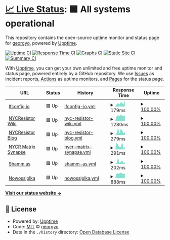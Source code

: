 # [📈 Live Status](https://uptime.shamm.as): <!--live status--> **🟩 All systems operational**

This repository contains the open-source uptime monitor and status page for [georgyo](https://uptime.shamm.as), powered by [Upptime](https://github.com/upptime/upptime).

[![Uptime CI](https://github.com/koj-co/upptime/workflows/Uptime%20CI/badge.svg)](https://github.com/koj-co/upptime/actions?query=workflow%3A%22Uptime+CI%22)
[![Response Time CI](https://github.com/koj-co/upptime/workflows/Response%20Time%20CI/badge.svg)](https://github.com/koj-co/upptime/actions?query=workflow%3A%22Response+Time+CI%22)
[![Graphs CI](https://github.com/koj-co/upptime/workflows/Graphs%20CI/badge.svg)](https://github.com/koj-co/upptime/actions?query=workflow%3A%22Graphs+CI%22)
[![Static Site CI](https://github.com/koj-co/upptime/workflows/Static%20Site%20CI/badge.svg)](https://github.com/koj-co/upptime/actions?query=workflow%3A%22Static+Site+CI%22)
[![Summary CI](https://github.com/koj-co/upptime/workflows/Summary%20CI/badge.svg)](https://github.com/koj-co/upptime/actions?query=workflow%3A%22Summary+CI%22)

With [Upptime](https://upptime.js.org), you can get your own unlimited and free uptime monitor and status page, powered entirely by a GitHub repository. We use [Issues](https://github.com/georgyo/uptime.shamm.as/issues) as incident reports, [Actions](https://github.com/georgyo/uptime.shamm.as/actions) as uptime monitors, and [Pages](https://uptime.shamm.as) for the status page.

<!--start: status pages-->
<!-- This summary is generated by Upptime (https://github.com/upptime/upptime) -->
<!-- Do not edit this manually, your changes will be overwritten -->
<!-- prettier-ignore -->
| URL | Status | History | Response Time | Uptime |
| --- | ------ | ------- | ------------- | ------ |
| <img alt="" src="https://favicons.githubusercontent.com/ifconfig.io" height="13"> [Ifconfig.io](https://ifconfig.io) | 🟩 Up | [ifconfig-io.yml](https://github.com/georgyo/uptime.shamm.as/commits/HEAD/history/ifconfig-io.yml) | <details><summary><img alt="Response time graph" src="./graphs/ifconfig-io/response-time-week.png" height="20"> 179ms</summary><br><a href="https://uptime.shamm.as/history/ifconfig-io"><img alt="Response time 215" src="https://img.shields.io/endpoint?url=https%3A%2F%2Fraw.githubusercontent.com%2Fgeorgyo%2Fuptime.shamm.as%2FHEAD%2Fapi%2Fifconfig-io%2Fresponse-time.json"></a><br><a href="https://uptime.shamm.as/history/ifconfig-io"><img alt="24-hour response time 318" src="https://img.shields.io/endpoint?url=https%3A%2F%2Fraw.githubusercontent.com%2Fgeorgyo%2Fuptime.shamm.as%2FHEAD%2Fapi%2Fifconfig-io%2Fresponse-time-day.json"></a><br><a href="https://uptime.shamm.as/history/ifconfig-io"><img alt="7-day response time 179" src="https://img.shields.io/endpoint?url=https%3A%2F%2Fraw.githubusercontent.com%2Fgeorgyo%2Fuptime.shamm.as%2FHEAD%2Fapi%2Fifconfig-io%2Fresponse-time-week.json"></a><br><a href="https://uptime.shamm.as/history/ifconfig-io"><img alt="30-day response time 174" src="https://img.shields.io/endpoint?url=https%3A%2F%2Fraw.githubusercontent.com%2Fgeorgyo%2Fuptime.shamm.as%2FHEAD%2Fapi%2Fifconfig-io%2Fresponse-time-month.json"></a><br><a href="https://uptime.shamm.as/history/ifconfig-io"><img alt="1-year response time 221" src="https://img.shields.io/endpoint?url=https%3A%2F%2Fraw.githubusercontent.com%2Fgeorgyo%2Fuptime.shamm.as%2FHEAD%2Fapi%2Fifconfig-io%2Fresponse-time-year.json"></a></details> | <details><summary><a href="https://uptime.shamm.as/history/ifconfig-io">100.00%</a></summary><a href="https://uptime.shamm.as/history/ifconfig-io"><img alt="All-time uptime 99.98%" src="https://img.shields.io/endpoint?url=https%3A%2F%2Fraw.githubusercontent.com%2Fgeorgyo%2Fuptime.shamm.as%2FHEAD%2Fapi%2Fifconfig-io%2Fuptime.json"></a><br><a href="https://uptime.shamm.as/history/ifconfig-io"><img alt="24-hour uptime 100.00%" src="https://img.shields.io/endpoint?url=https%3A%2F%2Fraw.githubusercontent.com%2Fgeorgyo%2Fuptime.shamm.as%2FHEAD%2Fapi%2Fifconfig-io%2Fuptime-day.json"></a><br><a href="https://uptime.shamm.as/history/ifconfig-io"><img alt="7-day uptime 100.00%" src="https://img.shields.io/endpoint?url=https%3A%2F%2Fraw.githubusercontent.com%2Fgeorgyo%2Fuptime.shamm.as%2FHEAD%2Fapi%2Fifconfig-io%2Fuptime-week.json"></a><br><a href="https://uptime.shamm.as/history/ifconfig-io"><img alt="30-day uptime 99.97%" src="https://img.shields.io/endpoint?url=https%3A%2F%2Fraw.githubusercontent.com%2Fgeorgyo%2Fuptime.shamm.as%2FHEAD%2Fapi%2Fifconfig-io%2Fuptime-month.json"></a><br><a href="https://uptime.shamm.as/history/ifconfig-io"><img alt="1-year uptime 99.98%" src="https://img.shields.io/endpoint?url=https%3A%2F%2Fraw.githubusercontent.com%2Fgeorgyo%2Fuptime.shamm.as%2FHEAD%2Fapi%2Fifconfig-io%2Fuptime-year.json"></a></details>
| <img alt="" src="https://favicons.githubusercontent.com/wiki.nycresistor.com" height="13"> [NYCResistor Wiki](https://wiki.nycresistor.com) | 🟩 Up | [nyc-resistor-wiki.yml](https://github.com/georgyo/uptime.shamm.as/commits/HEAD/history/nyc-resistor-wiki.yml) | <details><summary><img alt="Response time graph" src="./graphs/nyc-resistor-wiki/response-time-week.png" height="20"> 1280ms</summary><br><a href="https://uptime.shamm.as/history/nyc-resistor-wiki"><img alt="Response time 606" src="https://img.shields.io/endpoint?url=https%3A%2F%2Fraw.githubusercontent.com%2Fgeorgyo%2Fuptime.shamm.as%2FHEAD%2Fapi%2Fnyc-resistor-wiki%2Fresponse-time.json"></a><br><a href="https://uptime.shamm.as/history/nyc-resistor-wiki"><img alt="24-hour response time 1419" src="https://img.shields.io/endpoint?url=https%3A%2F%2Fraw.githubusercontent.com%2Fgeorgyo%2Fuptime.shamm.as%2FHEAD%2Fapi%2Fnyc-resistor-wiki%2Fresponse-time-day.json"></a><br><a href="https://uptime.shamm.as/history/nyc-resistor-wiki"><img alt="7-day response time 1280" src="https://img.shields.io/endpoint?url=https%3A%2F%2Fraw.githubusercontent.com%2Fgeorgyo%2Fuptime.shamm.as%2FHEAD%2Fapi%2Fnyc-resistor-wiki%2Fresponse-time-week.json"></a><br><a href="https://uptime.shamm.as/history/nyc-resistor-wiki"><img alt="30-day response time 880" src="https://img.shields.io/endpoint?url=https%3A%2F%2Fraw.githubusercontent.com%2Fgeorgyo%2Fuptime.shamm.as%2FHEAD%2Fapi%2Fnyc-resistor-wiki%2Fresponse-time-month.json"></a><br><a href="https://uptime.shamm.as/history/nyc-resistor-wiki"><img alt="1-year response time 621" src="https://img.shields.io/endpoint?url=https%3A%2F%2Fraw.githubusercontent.com%2Fgeorgyo%2Fuptime.shamm.as%2FHEAD%2Fapi%2Fnyc-resistor-wiki%2Fresponse-time-year.json"></a></details> | <details><summary><a href="https://uptime.shamm.as/history/nyc-resistor-wiki">100.00%</a></summary><a href="https://uptime.shamm.as/history/nyc-resistor-wiki"><img alt="All-time uptime 99.95%" src="https://img.shields.io/endpoint?url=https%3A%2F%2Fraw.githubusercontent.com%2Fgeorgyo%2Fuptime.shamm.as%2FHEAD%2Fapi%2Fnyc-resistor-wiki%2Fuptime.json"></a><br><a href="https://uptime.shamm.as/history/nyc-resistor-wiki"><img alt="24-hour uptime 100.00%" src="https://img.shields.io/endpoint?url=https%3A%2F%2Fraw.githubusercontent.com%2Fgeorgyo%2Fuptime.shamm.as%2FHEAD%2Fapi%2Fnyc-resistor-wiki%2Fuptime-day.json"></a><br><a href="https://uptime.shamm.as/history/nyc-resistor-wiki"><img alt="7-day uptime 100.00%" src="https://img.shields.io/endpoint?url=https%3A%2F%2Fraw.githubusercontent.com%2Fgeorgyo%2Fuptime.shamm.as%2FHEAD%2Fapi%2Fnyc-resistor-wiki%2Fuptime-week.json"></a><br><a href="https://uptime.shamm.as/history/nyc-resistor-wiki"><img alt="30-day uptime 99.91%" src="https://img.shields.io/endpoint?url=https%3A%2F%2Fraw.githubusercontent.com%2Fgeorgyo%2Fuptime.shamm.as%2FHEAD%2Fapi%2Fnyc-resistor-wiki%2Fuptime-month.json"></a><br><a href="https://uptime.shamm.as/history/nyc-resistor-wiki"><img alt="1-year uptime 99.94%" src="https://img.shields.io/endpoint?url=https%3A%2F%2Fraw.githubusercontent.com%2Fgeorgyo%2Fuptime.shamm.as%2FHEAD%2Fapi%2Fnyc-resistor-wiki%2Fuptime-year.json"></a></details>
| <img alt="" src="https://favicons.githubusercontent.com/www.nycresistor.com" height="13"> [NYCResistor Blog](https://www.nycresistor.com/) | 🟩 Up | [nyc-resistor-blog.yml](https://github.com/georgyo/uptime.shamm.as/commits/HEAD/history/nyc-resistor-blog.yml) | <details><summary><img alt="Response time graph" src="./graphs/nyc-resistor-blog/response-time-week.png" height="20"> 279ms</summary><br><a href="https://uptime.shamm.as/history/nyc-resistor-blog"><img alt="Response time 459" src="https://img.shields.io/endpoint?url=https%3A%2F%2Fraw.githubusercontent.com%2Fgeorgyo%2Fuptime.shamm.as%2FHEAD%2Fapi%2Fnyc-resistor-blog%2Fresponse-time.json"></a><br><a href="https://uptime.shamm.as/history/nyc-resistor-blog"><img alt="24-hour response time 268" src="https://img.shields.io/endpoint?url=https%3A%2F%2Fraw.githubusercontent.com%2Fgeorgyo%2Fuptime.shamm.as%2FHEAD%2Fapi%2Fnyc-resistor-blog%2Fresponse-time-day.json"></a><br><a href="https://uptime.shamm.as/history/nyc-resistor-blog"><img alt="7-day response time 279" src="https://img.shields.io/endpoint?url=https%3A%2F%2Fraw.githubusercontent.com%2Fgeorgyo%2Fuptime.shamm.as%2FHEAD%2Fapi%2Fnyc-resistor-blog%2Fresponse-time-week.json"></a><br><a href="https://uptime.shamm.as/history/nyc-resistor-blog"><img alt="30-day response time 235" src="https://img.shields.io/endpoint?url=https%3A%2F%2Fraw.githubusercontent.com%2Fgeorgyo%2Fuptime.shamm.as%2FHEAD%2Fapi%2Fnyc-resistor-blog%2Fresponse-time-month.json"></a><br><a href="https://uptime.shamm.as/history/nyc-resistor-blog"><img alt="1-year response time 459" src="https://img.shields.io/endpoint?url=https%3A%2F%2Fraw.githubusercontent.com%2Fgeorgyo%2Fuptime.shamm.as%2FHEAD%2Fapi%2Fnyc-resistor-blog%2Fresponse-time-year.json"></a></details> | <details><summary><a href="https://uptime.shamm.as/history/nyc-resistor-blog">100.00%</a></summary><a href="https://uptime.shamm.as/history/nyc-resistor-blog"><img alt="All-time uptime 99.99%" src="https://img.shields.io/endpoint?url=https%3A%2F%2Fraw.githubusercontent.com%2Fgeorgyo%2Fuptime.shamm.as%2FHEAD%2Fapi%2Fnyc-resistor-blog%2Fuptime.json"></a><br><a href="https://uptime.shamm.as/history/nyc-resistor-blog"><img alt="24-hour uptime 100.00%" src="https://img.shields.io/endpoint?url=https%3A%2F%2Fraw.githubusercontent.com%2Fgeorgyo%2Fuptime.shamm.as%2FHEAD%2Fapi%2Fnyc-resistor-blog%2Fuptime-day.json"></a><br><a href="https://uptime.shamm.as/history/nyc-resistor-blog"><img alt="7-day uptime 100.00%" src="https://img.shields.io/endpoint?url=https%3A%2F%2Fraw.githubusercontent.com%2Fgeorgyo%2Fuptime.shamm.as%2FHEAD%2Fapi%2Fnyc-resistor-blog%2Fuptime-week.json"></a><br><a href="https://uptime.shamm.as/history/nyc-resistor-blog"><img alt="30-day uptime 100.00%" src="https://img.shields.io/endpoint?url=https%3A%2F%2Fraw.githubusercontent.com%2Fgeorgyo%2Fuptime.shamm.as%2FHEAD%2Fapi%2Fnyc-resistor-blog%2Fuptime-month.json"></a><br><a href="https://uptime.shamm.as/history/nyc-resistor-blog"><img alt="1-year uptime 99.99%" src="https://img.shields.io/endpoint?url=https%3A%2F%2Fraw.githubusercontent.com%2Fgeorgyo%2Fuptime.shamm.as%2FHEAD%2Fapi%2Fnyc-resistor-blog%2Fuptime-year.json"></a></details>
| <img alt="" src="https://favicons.githubusercontent.com/nycr.chat" height="13"> [NYCR Matrix Synapse](https://nycr.chat/_matrix/static/) | 🟩 Up | [nycr-matrix-synapse.yml](https://github.com/georgyo/uptime.shamm.as/commits/HEAD/history/nycr-matrix-synapse.yml) | <details><summary><img alt="Response time graph" src="./graphs/nycr-matrix-synapse/response-time-week.png" height="20"> 291ms</summary><br><a href="https://uptime.shamm.as/history/nycr-matrix-synapse"><img alt="Response time 266" src="https://img.shields.io/endpoint?url=https%3A%2F%2Fraw.githubusercontent.com%2Fgeorgyo%2Fuptime.shamm.as%2FHEAD%2Fapi%2Fnycr-matrix-synapse%2Fresponse-time.json"></a><br><a href="https://uptime.shamm.as/history/nycr-matrix-synapse"><img alt="24-hour response time 212" src="https://img.shields.io/endpoint?url=https%3A%2F%2Fraw.githubusercontent.com%2Fgeorgyo%2Fuptime.shamm.as%2FHEAD%2Fapi%2Fnycr-matrix-synapse%2Fresponse-time-day.json"></a><br><a href="https://uptime.shamm.as/history/nycr-matrix-synapse"><img alt="7-day response time 291" src="https://img.shields.io/endpoint?url=https%3A%2F%2Fraw.githubusercontent.com%2Fgeorgyo%2Fuptime.shamm.as%2FHEAD%2Fapi%2Fnycr-matrix-synapse%2Fresponse-time-week.json"></a><br><a href="https://uptime.shamm.as/history/nycr-matrix-synapse"><img alt="30-day response time 229" src="https://img.shields.io/endpoint?url=https%3A%2F%2Fraw.githubusercontent.com%2Fgeorgyo%2Fuptime.shamm.as%2FHEAD%2Fapi%2Fnycr-matrix-synapse%2Fresponse-time-month.json"></a><br><a href="https://uptime.shamm.as/history/nycr-matrix-synapse"><img alt="1-year response time 281" src="https://img.shields.io/endpoint?url=https%3A%2F%2Fraw.githubusercontent.com%2Fgeorgyo%2Fuptime.shamm.as%2FHEAD%2Fapi%2Fnycr-matrix-synapse%2Fresponse-time-year.json"></a></details> | <details><summary><a href="https://uptime.shamm.as/history/nycr-matrix-synapse">100.00%</a></summary><a href="https://uptime.shamm.as/history/nycr-matrix-synapse"><img alt="All-time uptime 99.97%" src="https://img.shields.io/endpoint?url=https%3A%2F%2Fraw.githubusercontent.com%2Fgeorgyo%2Fuptime.shamm.as%2FHEAD%2Fapi%2Fnycr-matrix-synapse%2Fuptime.json"></a><br><a href="https://uptime.shamm.as/history/nycr-matrix-synapse"><img alt="24-hour uptime 100.00%" src="https://img.shields.io/endpoint?url=https%3A%2F%2Fraw.githubusercontent.com%2Fgeorgyo%2Fuptime.shamm.as%2FHEAD%2Fapi%2Fnycr-matrix-synapse%2Fuptime-day.json"></a><br><a href="https://uptime.shamm.as/history/nycr-matrix-synapse"><img alt="7-day uptime 100.00%" src="https://img.shields.io/endpoint?url=https%3A%2F%2Fraw.githubusercontent.com%2Fgeorgyo%2Fuptime.shamm.as%2FHEAD%2Fapi%2Fnycr-matrix-synapse%2Fuptime-week.json"></a><br><a href="https://uptime.shamm.as/history/nycr-matrix-synapse"><img alt="30-day uptime 99.91%" src="https://img.shields.io/endpoint?url=https%3A%2F%2Fraw.githubusercontent.com%2Fgeorgyo%2Fuptime.shamm.as%2FHEAD%2Fapi%2Fnycr-matrix-synapse%2Fuptime-month.json"></a><br><a href="https://uptime.shamm.as/history/nycr-matrix-synapse"><img alt="1-year uptime 99.96%" src="https://img.shields.io/endpoint?url=https%3A%2F%2Fraw.githubusercontent.com%2Fgeorgyo%2Fuptime.shamm.as%2FHEAD%2Fapi%2Fnycr-matrix-synapse%2Fuptime-year.json"></a></details>
| <img alt="" src="https://favicons.githubusercontent.com/shamm.as" height="13"> [Shamm.as](https://shamm.as) | 🟩 Up | [shamm-as.yml](https://github.com/georgyo/uptime.shamm.as/commits/HEAD/history/shamm-as.yml) | <details><summary><img alt="Response time graph" src="./graphs/shamm-as/response-time-week.png" height="20"> 202ms</summary><br><a href="https://uptime.shamm.as/history/shamm-as"><img alt="Response time 205" src="https://img.shields.io/endpoint?url=https%3A%2F%2Fraw.githubusercontent.com%2Fgeorgyo%2Fuptime.shamm.as%2FHEAD%2Fapi%2Fshamm-as%2Fresponse-time.json"></a><br><a href="https://uptime.shamm.as/history/shamm-as"><img alt="24-hour response time 150" src="https://img.shields.io/endpoint?url=https%3A%2F%2Fraw.githubusercontent.com%2Fgeorgyo%2Fuptime.shamm.as%2FHEAD%2Fapi%2Fshamm-as%2Fresponse-time-day.json"></a><br><a href="https://uptime.shamm.as/history/shamm-as"><img alt="7-day response time 202" src="https://img.shields.io/endpoint?url=https%3A%2F%2Fraw.githubusercontent.com%2Fgeorgyo%2Fuptime.shamm.as%2FHEAD%2Fapi%2Fshamm-as%2Fresponse-time-week.json"></a><br><a href="https://uptime.shamm.as/history/shamm-as"><img alt="30-day response time 200" src="https://img.shields.io/endpoint?url=https%3A%2F%2Fraw.githubusercontent.com%2Fgeorgyo%2Fuptime.shamm.as%2FHEAD%2Fapi%2Fshamm-as%2Fresponse-time-month.json"></a><br><a href="https://uptime.shamm.as/history/shamm-as"><img alt="1-year response time 219" src="https://img.shields.io/endpoint?url=https%3A%2F%2Fraw.githubusercontent.com%2Fgeorgyo%2Fuptime.shamm.as%2FHEAD%2Fapi%2Fshamm-as%2Fresponse-time-year.json"></a></details> | <details><summary><a href="https://uptime.shamm.as/history/shamm-as">100.00%</a></summary><a href="https://uptime.shamm.as/history/shamm-as"><img alt="All-time uptime 98.32%" src="https://img.shields.io/endpoint?url=https%3A%2F%2Fraw.githubusercontent.com%2Fgeorgyo%2Fuptime.shamm.as%2FHEAD%2Fapi%2Fshamm-as%2Fuptime.json"></a><br><a href="https://uptime.shamm.as/history/shamm-as"><img alt="24-hour uptime 100.00%" src="https://img.shields.io/endpoint?url=https%3A%2F%2Fraw.githubusercontent.com%2Fgeorgyo%2Fuptime.shamm.as%2FHEAD%2Fapi%2Fshamm-as%2Fuptime-day.json"></a><br><a href="https://uptime.shamm.as/history/shamm-as"><img alt="7-day uptime 100.00%" src="https://img.shields.io/endpoint?url=https%3A%2F%2Fraw.githubusercontent.com%2Fgeorgyo%2Fuptime.shamm.as%2FHEAD%2Fapi%2Fshamm-as%2Fuptime-week.json"></a><br><a href="https://uptime.shamm.as/history/shamm-as"><img alt="30-day uptime 100.00%" src="https://img.shields.io/endpoint?url=https%3A%2F%2Fraw.githubusercontent.com%2Fgeorgyo%2Fuptime.shamm.as%2FHEAD%2Fapi%2Fshamm-as%2Fuptime-month.json"></a><br><a href="https://uptime.shamm.as/history/shamm-as"><img alt="1-year uptime 98.10%" src="https://img.shields.io/endpoint?url=https%3A%2F%2Fraw.githubusercontent.com%2Fgeorgyo%2Fuptime.shamm.as%2FHEAD%2Fapi%2Fshamm-as%2Fuptime-year.json"></a></details>
| <img alt="" src="https://favicons.githubusercontent.com/nowossjolka.com" height="13"> [Nowossjolka](https://nowossjolka.com/) | 🟩 Up | [nowossjolka.yml](https://github.com/georgyo/uptime.shamm.as/commits/HEAD/history/nowossjolka.yml) | <details><summary><img alt="Response time graph" src="./graphs/nowossjolka/response-time-week.png" height="20"> 888ms</summary><br><a href="https://uptime.shamm.as/history/nowossjolka"><img alt="Response time 756" src="https://img.shields.io/endpoint?url=https%3A%2F%2Fraw.githubusercontent.com%2Fgeorgyo%2Fuptime.shamm.as%2FHEAD%2Fapi%2Fnowossjolka%2Fresponse-time.json"></a><br><a href="https://uptime.shamm.as/history/nowossjolka"><img alt="24-hour response time 876" src="https://img.shields.io/endpoint?url=https%3A%2F%2Fraw.githubusercontent.com%2Fgeorgyo%2Fuptime.shamm.as%2FHEAD%2Fapi%2Fnowossjolka%2Fresponse-time-day.json"></a><br><a href="https://uptime.shamm.as/history/nowossjolka"><img alt="7-day response time 888" src="https://img.shields.io/endpoint?url=https%3A%2F%2Fraw.githubusercontent.com%2Fgeorgyo%2Fuptime.shamm.as%2FHEAD%2Fapi%2Fnowossjolka%2Fresponse-time-week.json"></a><br><a href="https://uptime.shamm.as/history/nowossjolka"><img alt="30-day response time 861" src="https://img.shields.io/endpoint?url=https%3A%2F%2Fraw.githubusercontent.com%2Fgeorgyo%2Fuptime.shamm.as%2FHEAD%2Fapi%2Fnowossjolka%2Fresponse-time-month.json"></a><br><a href="https://uptime.shamm.as/history/nowossjolka"><img alt="1-year response time 794" src="https://img.shields.io/endpoint?url=https%3A%2F%2Fraw.githubusercontent.com%2Fgeorgyo%2Fuptime.shamm.as%2FHEAD%2Fapi%2Fnowossjolka%2Fresponse-time-year.json"></a></details> | <details><summary><a href="https://uptime.shamm.as/history/nowossjolka">100.00%</a></summary><a href="https://uptime.shamm.as/history/nowossjolka"><img alt="All-time uptime 99.88%" src="https://img.shields.io/endpoint?url=https%3A%2F%2Fraw.githubusercontent.com%2Fgeorgyo%2Fuptime.shamm.as%2FHEAD%2Fapi%2Fnowossjolka%2Fuptime.json"></a><br><a href="https://uptime.shamm.as/history/nowossjolka"><img alt="24-hour uptime 100.00%" src="https://img.shields.io/endpoint?url=https%3A%2F%2Fraw.githubusercontent.com%2Fgeorgyo%2Fuptime.shamm.as%2FHEAD%2Fapi%2Fnowossjolka%2Fuptime-day.json"></a><br><a href="https://uptime.shamm.as/history/nowossjolka"><img alt="7-day uptime 100.00%" src="https://img.shields.io/endpoint?url=https%3A%2F%2Fraw.githubusercontent.com%2Fgeorgyo%2Fuptime.shamm.as%2FHEAD%2Fapi%2Fnowossjolka%2Fuptime-week.json"></a><br><a href="https://uptime.shamm.as/history/nowossjolka"><img alt="30-day uptime 100.00%" src="https://img.shields.io/endpoint?url=https%3A%2F%2Fraw.githubusercontent.com%2Fgeorgyo%2Fuptime.shamm.as%2FHEAD%2Fapi%2Fnowossjolka%2Fuptime-month.json"></a><br><a href="https://uptime.shamm.as/history/nowossjolka"><img alt="1-year uptime 99.88%" src="https://img.shields.io/endpoint?url=https%3A%2F%2Fraw.githubusercontent.com%2Fgeorgyo%2Fuptime.shamm.as%2FHEAD%2Fapi%2Fnowossjolka%2Fuptime-year.json"></a></details>

<!--end: status pages-->

[**Visit our status website →**](https://uptime.shamm.as)

## 📄 License

- Powered by: [Upptime](https://github.com/upptime/upptime)
- Code: [MIT](./LICENSE) © [georgyo](https://uptime.shamm.as)
- Data in the `./history` directory: [Open Database License](https://opendatacommons.org/licenses/odbl/1-0/)
